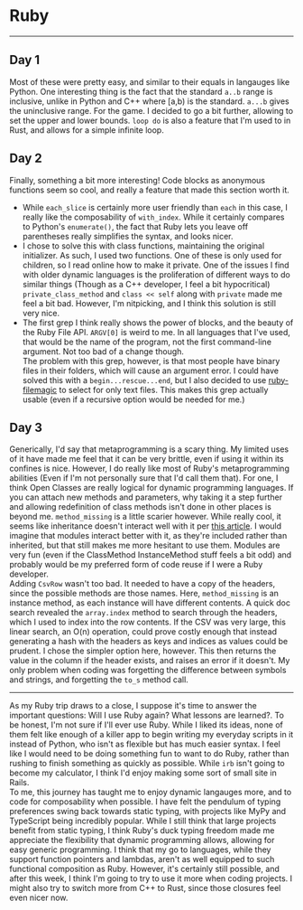 # Ruby 
----------
## Day 1 
Most of these were pretty easy, and similar to their equals in langauges like Python. One interesting thing is the fact that the standard `a..b` range is inclusive, unlike in Python and C++ where [a,b) is the standard. `a...b` gives the uninclusive range. 
For the game. I decided to go a bit further, allowing to set the upper and lower bounds. `loop do` is also a feature that I'm used to in Rust, and allows for a simple infinite loop.
## Day 2 
Finally, something a bit more interesting! Code blocks as anonymous functions seem so cool, and really a feature that made this section worth it.
* While `each_slice` is certainly more user friendly than `each` in this case, I really like the composability of `with_index`. While it certainly compares to Python's `enumerate()`, the fact that Ruby lets you leave off parentheses really simplifies the syntax, and looks nicer.
* I chose to solve this with class functions, maintaining the original initializer. As such, I used two functions. One of these is only used for children, so I read online how to make it private. One of the issues I find with older dynamic languages is the proliferation of different ways to do similar things (Though as a C++ developer, I feel a bit hypocritical) `private_class_method` and `class << self` along with `private` made me feel a bit bad. However, I'm nitpicking, and I think this solution is still very nice.
* The first grep I think really shows the power of blocks, and the beauty of the Ruby File API. `ARGV[0]` is weird to me. In all languages that I've used, that would be the name of the program, not the first command-line argument. Not too bad of a change though.\
The problem with this grep, however, is that most people have binary files in their folders, which will cause an argument error. I could have solved this with a `begin...rescue...end`, but I also decided to use [ruby-filemagic](https://github.com/blackwinter/ruby-filemagic) to select for only text files. This makes this grep actually usable (even if a recursive option would be needed for me.)
## Day 3
Generically, I'd say that metaprogramming is a scary thing. My limited uses of it have made me feel that it can be very brittle, even if using it within its confines is nice. However, I do really like most of Ruby's metaprogramming abilities (Even if I'm not personally sure that I'd call them that). For one, I think Open Classes are really logical for dynamic programming languages. If you can attach new methods and parameters, why taking it a step further and allowing redefinition of class methods isn't done in other places is beyond me. `method_missing` is a little scarier however. While really cool, it seems like inheritance doesn't interact well with it per [this article](https://josh-works.medium.com/metaprogramming-in-ruby-method-missing-f6d7f7f6aef5). I would imagine that modules interact better with it, as they're included rather than inherited, but that still makes me more hesitant to use them. Modules are very fun (even if the ClassMethod InstanceMethod stuff feels a bit odd) and probably would be my preferred form of code reuse if I were a Ruby developer.\
Adding `CsvRow` wasn't too bad. It needed to have a copy of the headers, since the possible methods are those names. Here, `method_missing` is an instance method, as each instance will have different contents. A quick doc search revealed the `array.index` method to search through the headers, which I used to index into the row contents. If the CSV was very large, this linear search, an O(n) operation, could prove costly enough that instead generating a hash with the headers as keys and indices as values could be prudent. I chose the simpler option here, however. This then returns the value in the column if the header exists, and raises an error if it doesn't. My only problem when coding was forgetting the difference between symbols and strings, and forgetting the `to_s` method call. 

----------
As my Ruby trip draws to a close, I suppose it's time to answer the important questions: Will I use Ruby again? What lessons are learned?. To be honest, I'm not sure if I'll ever use Ruby. While I liked its ideas, none of them felt like enough of a killer app to begin writing my everyday scripts in it instead of Python, who isn't as flexible but has much easier syntax. I feel like I would need to be doing something fun to want to do Ruby, rather than rushing to finish something as quickly as possible. While `irb` isn't going to become my calculator, I think I'd enjoy making some sort of small site in Rails.\
To me, this journey has taught me to enjoy dynamic langauges more, and to code for composability when possible. I have felt the pendulum of typing preferences swing back towards static typing, with projects like MyPy and TypeScript being incredibly popular. While I still think that large projects benefit from static typing, I think Ruby's duck typing freedom made me appreciate the flexibility that dynamic programming allows, allowing for easy generic programming. I think that my go to languages, while they support function pointers and lambdas, aren't as well equipped to such functional composition as Ruby. However, it's certainly still possible, and after this week, I think I'm going to try to use it more when coding projects. I might also try to switch more from C++ to Rust, since those closures feel even nicer now. 
